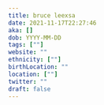 ```yaml
---
title: bruce leexsa
date: 2021-11-17T22:27:46
aka: []
dob: YYYY-MM-DD
tags: [""]
website: ""
ethnicity: [""]
birthLocation: ""
location: [""]
twitter: ""
draft: false
---
```


